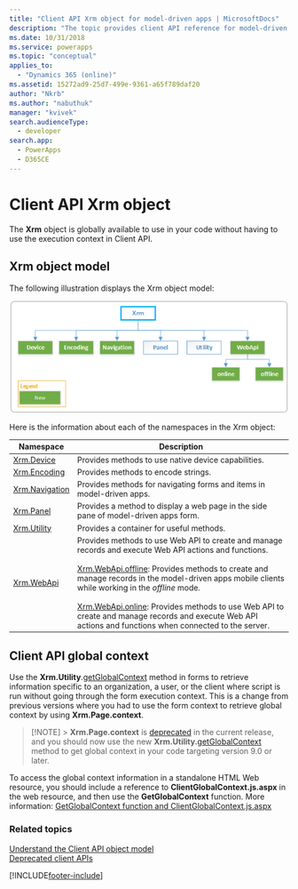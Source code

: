 ```yaml
---
title: "Client API Xrm object for model-driven apps | MicrosoftDocs"
description: "The topic provides client API reference for model-driven apps."
ms.date: 10/31/2018
ms.service: powerapps
ms.topic: "conceptual"
applies_to:
  - "Dynamics 365 (online)"
ms.assetid: 15272ad9-25d7-499e-9361-a65f789daf20
author: "Nkrb"
ms.author: "nabuthuk"
manager: "kvivek"
search.audienceType:
  - developer
search.app:
  - PowerApps
  - D365CE
---
```


# Client API Xrm object

The **Xrm** object is globally available to use in your code without having to use the execution context in Client API.

## Xrm object model

The following illustration displays the Xrm object model:

![Xrm Object Model](../media/ClientAPI-XrmModel.png)

Here is the information about each of the namespaces in the Xrm object:

| Namespace                                     | Description                                                                                                                                                                                                                                                                                                                                                                                                                                                                                           |
| --------------------------------------------- | ----------------------------------------------------------------------------------------------------------------------------------------------------------------------------------------------------------------------------------------------------------------------------------------------------------------------------------------------------------------------------------------------------------------------------------------------------------------------------------------------------- |
| [Xrm.Device](reference/xrm-device.md)         | Provides methods to use native device capabilities.                                                                                                                                                                                                                                                                                                                                                                                                                                                   |
| [Xrm.Encoding](reference/xrm-encoding.md)     | Provides methods to encode strings.                                                                                                                                                                                                                                                                                                                                                                                                                                                                   |
| [Xrm.Navigation](reference/xrm-navigation.md) | Provides methods for navigating forms and items in model-driven apps.                                                                                                                                                                                                                                                                                                                                                                                                                                 |
| [Xrm.Panel](reference/xrm-panel.md)           | Provides a method to display a web page in the side pane of model-driven apps form.                                                                                                                                                                                                                                                                                                                                                                                                                   |
| [Xrm.Utility](reference/xrm-utility.md)       | Provides a container for useful methods.                                                                                                                                                                                                                                                                                                                                                                                                                                                              |
| [Xrm.WebApi](reference/xrm-webapi.md)         | Provides methods to use Web API to create and manage records and execute Web API actions and functions.<br/><br/>[Xrm.WebApi.offline](reference/xrm-webapi/offline.md): Provides methods to create and manage records in the model-driven apps mobile clients while working in the _offline_ mode.<br/><br/>[Xrm.WebApi.online](reference/xrm-webapi/online.md): Provides methods to use Web API to create and manage records and execute Web API actions and functions when connected to the server. |

## Client API global context

Use the **Xrm.Utility**.[getGlobalContext](reference/xrm-utility/getGlobalContext.md) method in forms to retrieve information specific to an organization, a user, or the client where script is run without going through the form execution context. This is a change from previous versions where you had to use the form context to retrieve global context by using **Xrm.Page.context**.

> [!NOTE] > **Xrm.Page.context** is [deprecated](/dynamics365/get-started/whats-new/customer-engagement/important-changes-coming#some-client-apis-are-deprecated) in the current release, and you should now use the new **Xrm.Utility.**[getGlobalContext](reference/xrm-utility/getGlobalContext.md) method to get global context in your code targeting version 9.0 or later.

To access the global context information in a standalone HTML Web resource, you should include a reference to **ClientGlobalContext.js.aspx** in the web resource, and then use the **GetGlobalContext** function. More information: [GetGlobalContext function and ClientGlobalContext.js.aspx](reference/GetGlobalContext-ClientGlobalContext.js.aspx.md)

### Related topics

[Understand the Client API object model](understand-clientapi-object-model.md)<br/>
[Deprecated client APIs](/dynamics365/get-started/whats-new/customer-engagement/important-changes-coming#some-client-apis-are-deprecated)

[!INCLUDE[footer-include](../../../includes/footer-banner.md)]
